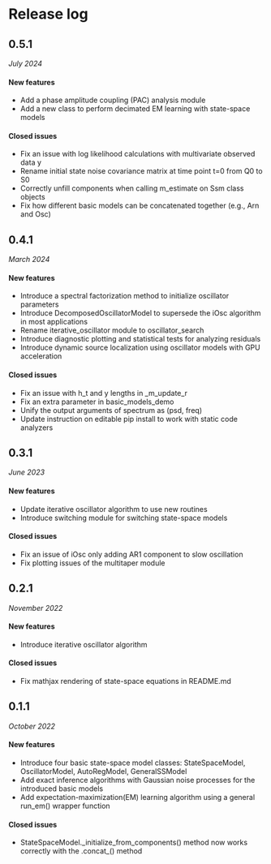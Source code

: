 # Release log

## 0.5.1
*July 2024*

#### New features

- Add a phase amplitude coupling (PAC) analysis module
- Add a new class to perform decimated EM learning with state-space models

#### Closed issues

- Fix an issue with log likelihood calculations with multivariate observed data y
- Rename initial state noise covariance matrix at time point t=0 from Q0 to S0
- Correctly unfill components when calling m_estimate on Ssm class objects
- Fix how different basic models can be concatenated together (e.g., Arn and Osc)

## 0.4.1
*March 2024*

#### New features

- Introduce a spectral factorization method to initialize oscillator parameters
- Introduce DecomposedOscillatorModel to supersede the iOsc algorithm in most applications
- Rename iterative_oscillator module to oscillator_search
- Introduce diagnostic plotting and statistical tests for analyzing residuals
- Introduce dynamic source localization using oscillator models with GPU acceleration

#### Closed issues

- Fix an issue with h_t and y lengths in _m_update_r
- Fix an extra parameter in basic_models_demo
- Unify the output arguments of spectrum as (psd, freq)
- Update instruction on editable pip install to work with static code analyzers

## 0.3.1
*June 2023*

#### New features

- Update iterative oscillator algorithm to use new routines
- Introduce switching module for switching state-space models

#### Closed issues

- Fix an issue of iOsc only adding AR1 component to slow oscillation
- Fix plotting issues of the multitaper module

## 0.2.1
*November 2022*

#### New features

- Introduce iterative oscillator algorithm

#### Closed issues

- Fix mathjax rendering of state-space equations in README.md

## 0.1.1
*October 2022*

#### New features

- Introduce four basic state-space model classes: StateSpaceModel, OscillatorModel, AutoRegModel, GeneralSSModel
- Add exact inference algorithms with Gaussian noise processes for the introduced basic models
- Add expectation-maximization(EM) learning algorithm using a general run_em() wrapper function

#### Closed issues

- StateSpaceModel.\_initialize_from_components() method now works correctly with the .concat\_() method
